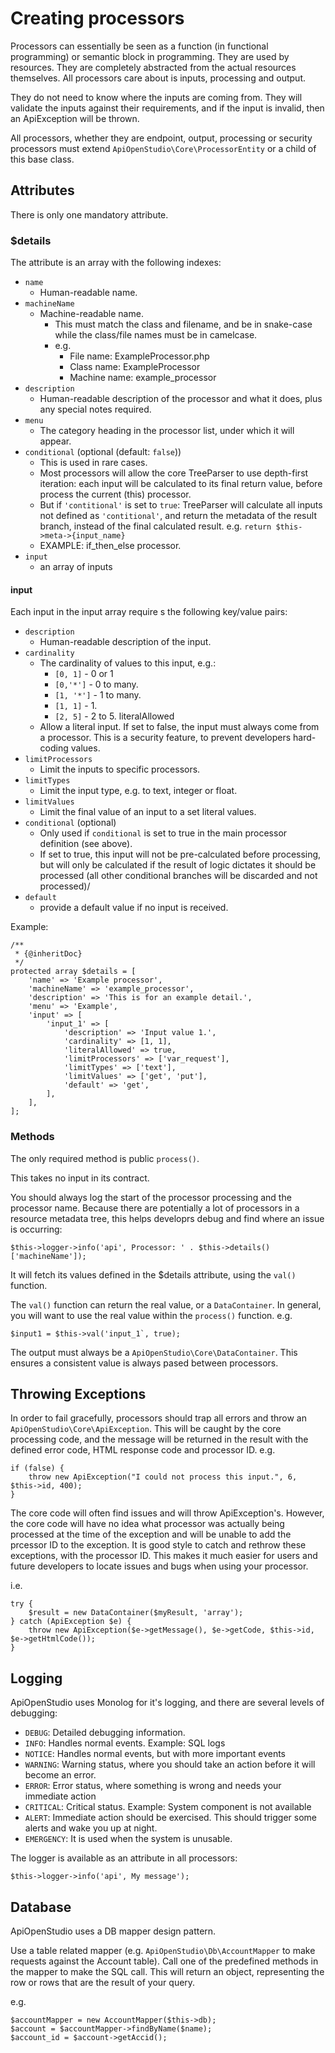Creating processors
===================

Processors can essentially be seen as a function (in functional programming) or
semantic block in programming. They are used by resources. They are completely
abstracted from the actual resources themselves. All processors care about is
inputs, processing and output.

They do not need to know where the inputs are coming from. They will validate
the inputs against their requirements, and if the input is invalid, then an
ApiException will be thrown.

All processors, whether they are endpoint, output, processing or security
processors must extend ```ApiOpenStudio\Core\ProcessorEntity``` or a child of
this base class.

Attributes
----------

There is only one mandatory attribute.

### $details

The attribute is an array with the following indexes:

* ```name```
    * Human-readable name.
* ```machineName```
    * Machine-readable name.
        * This must match the class and filename, and be in snake-case while the
          class/file names must be in camelcase.
        * e.g.
            * File name: ExampleProcessor.php
            * Class name: ExampleProcessor
            * Machine name: example_processor
* ```description```
    * Human-readable description of the processor and what it does, plus any
      special notes required.
* ```menu```
    * The category heading in the processor list, under which it will appear.
* ```conditional``` (optional (default: ```false```))
    * This is used in rare cases.
    * Most processors will allow the core TreeParser to use depth-first
      iteration: each input will be calculated to its final return value, before
      process the current (this) processor.
    * But if ```'contitional'``` is set to ```true```: TreeParser will calculate
      all inputs not defined as ```'contitional'```, and return the metadata of
      the result branch, instead of the final calculated result. e.g.
          ```return $this->meta->{input_name}```
    * EXAMPLE: if_then_else processor.
* ```input```
    * an array of inputs

#### input

Each input in the input array require s the following key/value pairs:

* ```description```
    * Human-readable description of the input.
* ```cardinality```
    * The cardinality of values to this input, e.g.:
        * ```[0, 1]``` - 0 or 1
        * ```[0,'*']``` - 0 to many.
        * ```[1, '*']``` - 1 to many.
        * ```[1, 1]``` - 1.
        * ```[2, 5]``` - 2 to 5. literalAllowed
    * Allow a literal input. If set to false, the input must always come from a
      processor. This is a security feature, to prevent developers hard-coding
      values.
* ```limitProcessors```
    * Limit the inputs to specific processors.
* ```limitTypes```
    * Limit the input type, e.g. to text, integer or float.
* ```limitValues```
    * Limit the final value of an input to a set literal values.
* ```conditional``` (optional)
   * Only used if ```conditional``` is set to true in the main processor
     definition (see above).
   * If set to true, this input will not be pre-calculated before processing,
     but will only be calculated if the result of logic dictates it should be
     processed (all other conditional branches will  be discarded and not
     processed)/
* ```default```
    * provide a default value if no input is received.

Example:

    /**
     * {@inheritDoc}
     */
    protected array $details = [
        'name' => 'Example processor',
        'machineName' => 'example_processor',
        'description' => 'This is for an example detail.',
        'menu' => 'Example',
        'input' => [
            'input_1' => [
                'description' => 'Input value 1.',
                'cardinality' => [1, 1],
                'literalAllowed' => true,
                'limitProcessors' => ['var_request'],
                'limitTypes' => ['text'],
                'limitValues' => ['get', 'put'],
                'default' => 'get',
            ],
        ],
    ];

### Methods

The only required method is public ```process()```.

This takes no input in its contract.

You should always log the start of the processor processing and the processor
name. Because there are potentially a lot of processors in a resource metadata
tree, this helps developrs debug and find where an issue is occurring:

    $this->logger->info('api', Processor: ' . $this->details()['machineName']);

It will fetch its values defined in the $details attribute, using the
```val()``` function.

The ```val()``` function can return the real value, or a ```DataContainer```. In
general, you will want to use the real value within the ```process()```
function. e.g.

    $input1 = $this->val('input_1`, true);

The output must always be a ```ApiOpenStudio\Core\DataContainer```. This ensures
a consistent value is always pased between processors.

Throwing Exceptions
-------------------

In order to fail gracefully, processors should trap all errors and throw
an ```ApiOpenStudio\Core\ApiException```. This will be caught by the core
processing code, and the message will be returned in the result with the defined error
code, HTML response code and processor ID. e.g.

    if (false) {
        throw new ApiException("I could not process this input.", 6, $this->id, 400);
    }

The core code will often find issues and will throw ApiException's. However,
the core code will have no idea what processor was actually being processed at
the time of the exception and will be unable to add the prcessor ID to the
exception. It is good style to catch and rethrow these exceptions, with the
processor ID. This makes it much easier for users and future developers to
locate issues and bugs when using your processor. 

i.e.

    try {
        $result = new DataContainer($myResult, 'array');
    } catch (ApiException $e) {
        throw new ApiException($e->getMessage(), $e->getCode, $this->id, $e->getHtmlCode());
    }

Logging
-------

ApiOpenStudio uses Monolog for it's logging, and there are several levels of
debugging:

* ```DEBUG```: Detailed debugging information.
* ```INFO```: Handles normal events. Example: SQL logs
* ```NOTICE```: Handles normal events, but with more important events
* ```WARNING```: Warning status, where you should take an action before it will
  become an error.
* ```ERROR```: Error status, where something is wrong and needs your immediate action
* ```CRITICAL```: Critical status. Example: System component is not available
* ```ALERT```: Immediate action should be exercised. This should trigger some
  alerts and wake you up at night.
* ```EMERGENCY```: It is used when the system is unusable.

The logger is available as an attribute in all processors:

    $this->logger->info('api', My message');

Database
--------

ApiOpenStudio uses a DB mapper design pattern.

Use a table related mapper (e.g. ```ApiOpenStudio\Db\AccountMapper``` to make
requests against the Account table). Call one of the predefined methods in the
mapper to make the SQL call. This will return an object, representing the row or
rows that are the result of your query.

e.g.

    $accountMapper = new AccountMapper($this->db);
    $account = $accountMapper->findByName($name);
    $account_id = $account->getAccid();
